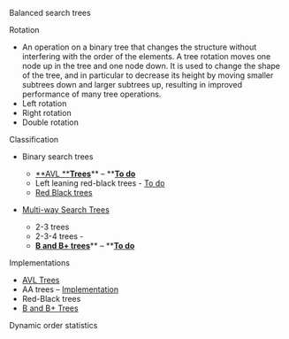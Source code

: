 Balanced search trees

Rotation

- An operation on a binary tree that changes the structure without
  interfering with the order of the elements. A tree rotation moves one
  node up in the tree and one node down. It is used to change the shape
  of the tree, and in particular to decrease its height by moving
  smaller subtrees down and larger subtrees up, resulting in improved
  performance of many tree operations.
- Left rotation
- Right rotation
- Double rotation

Classification

- Binary search trees

  - [**AVL
    **](AVL%20Trees.odt)[**T**](AVL%20Trees.odt)[**rees**](AVL%20Trees.odt)**
    – **[**To do**](../To%20do.odt#AVL%20Trees)
  - Left leaning red-black trees - [To do](../To%20do.odt#2-3%20trees)
  - [Red Black trees](Red-Black%20trees.odt)

- [Multi](Multiway%20Search%20Trees.odt)[-](Multiway%20Search%20Trees.odt)[way
  Search Trees](Multiway%20Search%20Trees.odt)

  - 2-3 trees
  - 2-3-4 trees -
  - [**B and B+ trees**](B%20and%20B+%20Trees.odt)** – **[**To
    do**](../To%20do.odt#B%20and%20B+%20trees)

Implementations

- [AVL
  Trees](Programming,%20Data%20Structures%20and%20Algorithms/AVL%20Trees.odt)
- AA trees –
  [Implementation](../../Academic/Programming,%20Data%20Structures%20and%20Algorithms/Algorithms,%204th%20Edition%20-%20Sedgewick,%20Wayne/Exercises/Symbol%20Tables/src/RedBlackBST.java)
- Red-Black trees
- [B and B+
  Trees](Programming,%20Data%20Structures%20and%20Algorithms/B%20and%20B+%20Trees.odt)

Dynamic order statistics
